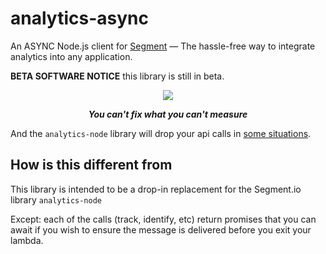 # analytics-async

An ASYNC Node.js client for [Segment](https://segment.com) — The hassle-free way to integrate analytics into any application.

**BETA SOFTWARE NOTICE** this library is still in beta.

<div align="center">
  <img src="https://user-images.githubusercontent.com/16131737/53616724-d409f180-3b98-11e9-9d39-553c958ecf99.png"/>
  <p><b><i>You can't fix what you can't measure</i></b></p>
</div>

And the `analytics-node` library will drop your api calls in [some situations](https://github.com/segmentio/analytics-node/issues/309).

## How is this different from 

This library is intended to be a drop-in replacement for the Segment.io library `analytics-node`

Except: each of the calls (track, identify, etc) return promises that you can await if you wish to ensure the message is delivered before you exit your lambda.
